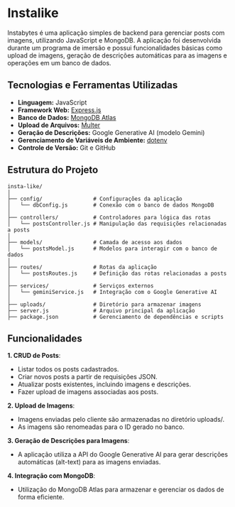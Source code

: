# Instalike

Instabytes é uma aplicação simples de backend para gerenciar posts com imagens, utilizando JavaScript e MongoDB. A aplicação foi desenvolvida durante um programa de imersão e possui funcionalidades básicas como upload de imagens, geração de descrições automáticas para as imagens e operações em um banco de dados.

## Tecnologias e Ferramentas Utilizadas

- **Linguagem:** JavaScript 
- **Framework Web:** [Express.js](https://expressjs.com/)
- **Banco de Dados:** [MongoDB Atlas](https://www.mongodb.com/)
- **Upload de Arquivos:** [Multer](https://github.com/expressjs/multer)
- **Geração de Descrições:** Google Generative AI (modelo Gemini)
- **Gerenciamento de Variáveis de Ambiente:** [dotenv](https://github.com/motdotla/dotenv)
- **Controle de Versão:** Git e GitHub

## Estrutura do Projeto

```plaintext
insta-like/
│
├── config/                # Configurações da aplicação
│   └── dbConfig.js        # Conexão com o banco de dados MongoDB
│
├── controllers/           # Controladores para lógica das rotas
│   └── postsController.js # Manipulação das requisições relacionadas a posts
│
├── models/                # Camada de acesso aos dados
│   └── postsModel.js      # Modelos para interagir com o banco de dados
│
├── routes/                # Rotas da aplicação
│   └── postsRoutes.js     # Definição das rotas relacionadas a posts
│
├── services/              # Serviços externos
│   └── geminiService.js   # Integração com o Google Generative AI
│
├── uploads/               # Diretório para armazenar imagens
├── server.js              # Arquivo principal da aplicação
├── package.json           # Gerenciamento de dependências e scripts
```
## Funcionalidades
**1. CRUD de Posts**:

- Listar todos os posts cadastrados.
- Criar novos posts a partir de requisições JSON.
- Atualizar posts existentes, incluindo imagens e descrições.
- Fazer upload de imagens associadas aos posts.

**2. Upload de Imagens**:

- Imagens enviadas pelo cliente são armazenadas no diretório uploads/.
- As imagens são renomeadas para o ID gerado no banco.

**3. Geração de Descrições para Imagens**:

- A aplicação utiliza a API do Google Generative AI para gerar descrições automáticas (alt-text) para as imagens enviadas.

**4. Integração com MongoDB**:

- Utilização do MongoDB Atlas para armazenar e gerenciar os dados de forma eficiente.
